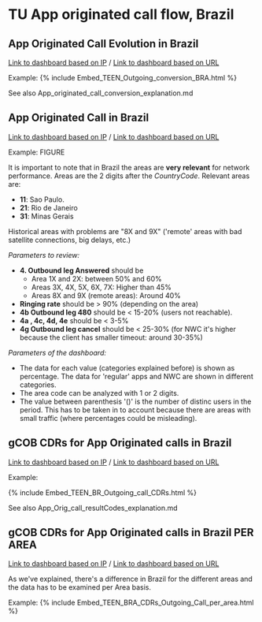 # TU App originated call flow, Brazil

## App Originated Call Evolution in Brazil

[Link to dashboard based on IP](https://10.253.1.11/en-US/app/tugo/report?sid=andresp__andresp__tugo__search3_1465487491.1181709.mia-spl-sch02&s=%2FservicesNS%2Fnobody%2Ftugo%2Fsaved%2Fsearches%2FTEEN_Outgoing_conversion_BRA) / [Link to dashboard based on URL](https://mia-splunk.tefcomms.com/en-US/app/tugo/report?sid=andresp__andresp__tugo__search3_1465487491.1181709.mia-spl-sch02&s=%2FservicesNS%2Fnobody%2Ftugo%2Fsaved%2Fsearches%2FTEEN_Outgoing_conversion_BRA)

Example:
{% include Embed_TEEN_Outgoing_conversion_BRA.html %}

See also App_originated_call_conversion_explanation.md

## App Originated Call in Brazil

[Link to dashboard based on IP](https://10.253.1.11/en-US/app/tugo/br__outgoing_call_by_area?earliest=-1d%40d&latest=%40d&form.code_digits=\d) / [Link to dashboard based on URL](https://mia-splunk.tefcomms.com/en-US/app/tugo/br__outgoing_call_by_area?earliest=-1d%40d&latest=%40d&form.code_digits=\d)

Example:
FIGURE

It is important to note that in Brazil the areas are **very relevant** for network performance. Areas are the 2 digits after the *CountryCode*. Relevant areas are:

* **11**: Sao Paulo.
* **21**: Rio de Janeiro
* **31**: Minas Gerais

Historical areas with problems are "8X and 9X" ('remote' areas with bad satellite connections, big delays, etc.)

*Parameters to review:*

* **4. Outbound leg Answered** should be
    * Area 1X and 2X:  between 50% and 60%
    * Areas 3X, 4X, 5X, 6X, 7X: Higher than 45%
    * Areas 8X and 9X (remote areas): Around 40%
* **Ringing rate** should be > 90% (depending on the area)
* **4b Outbound leg 480** should be < 15-20% (users not reachable).
* **4a , 4c, 4d, 4e** should be < 3-5%
* **4g Outbound leg cancel** should be < 25-30% (for NWC it's higher because the client has smaller timeout: around 30-35%)

*Parameters of the dashboard:*

* The data for each value (categories explained before) is shown as percentage. The data for 'regular' apps and NWC are shown in different categories.
* The area code can be analyzed with 1 or 2 digits.
* The value between parenthesis '()' is the number of distinc users in the period. This has to be taken in to account because there are areas with small traffic (where percentages could be misleading).

## gCOB CDRs for App Originated calls in Brazil

[Link to dashboard based on IP](https://10.253.1.11/en-US/app/tugo/report?sid=1465567692.1238236.mia-spl-sch02&s=%2FservicesNS%2Fnobody%2Ftugo%2Fsaved%2Fsearches%2FTEEN_BR_Outgoing_call_CDRs) / [Link to dashboard based on URL](https://mia-splunk.tefcomms.com/en-US/app/tugo/report?sid=1465567692.1238236.mia-spl-sch02&s=%2FservicesNS%2Fnobody%2Ftugo%2Fsaved%2Fsearches%2FTEEN_BR_Outgoing_call_CDRs)

Example:

{% include Embed_TEEN_BR_Outgoing_call_CDRs.html %}

See also App_Orig_call_resultCodes_explanation.md


## gCOB CDRs for App Originated calls in Brazil PER AREA

[Link to dashboard based on IP](
https://10.253.1.11/en-US/app/tugo/report?sid=1465568521.1238823.mia-spl-sch02&s=%2FservicesNS%2Fnobody%2Ftugo%2Fsaved%2Fsearches%2FTEEN_BRA_CDRs_Outgoing_Call_per_area) / [Link to dashboard based on URL](https://mia-splunk.tefcomms.com/en-US/app/tugo/report?sid=1465568521.1238823.mia-spl-sch02&s=%2FservicesNS%2Fnobody%2Ftugo%2Fsaved%2Fsearches%2FTEEN_BRA_CDRs_Outgoing_Call_per_areaen-US/app/tugo/report?sid=1465567692.1238236.mia-spl-sch02&s=%2FservicesNS%2Fnobody%2Ftugo%2Fsaved%2Fsearches%2FTEEN_BR_Outgoing_call_CDRs)

As we've explained, there's a difference in Brazil for the different areas and the data has to be examined per Area basis.

Example:
{% include Embed_TEEN_BRA_CDRs_Outgoing_Call_per_area.html %}


